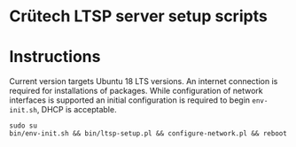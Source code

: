 # Crütech LTSP server setup scripts #

# Instructions

Current version targets Ubuntu 18 LTS versions.
An internet connection is required for installations of packages.
While configuration of network interfaces is supported an initial configuration is required to begin `env-init.sh`, DHCP is acceptable.

```
sudo su
bin/env-init.sh && bin/ltsp-setup.pl && configure-network.pl && reboot
```